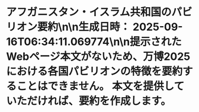 # アフガニスタン・イスラム共和国のパビリオン要約\n\n**生成日時：** 2025-09-16T06:34:11.069774\n\n提示されたWebページ本文がないため、万博2025における各国パビリオンの特徴を要約することはできません。  本文を提供していただければ、要約を作成します。